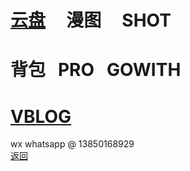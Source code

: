 # [云盘](https://pan.baidu.com/s/1S5NUrdHv3ot61Xh8h3Jshg)      漫图      SHOT<br /> 
# 背包   PRO    GOWITH<br />
# [VBLOG](http://blog.sina.cn/dpool/blog/u/6514773409)<br />
wx whatsapp @ 13850168929 <br />
[返回](https://myio.github.io/)
